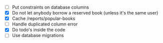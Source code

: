 - [ ] Put constraints on database columns
- [x] Do not let anybody borrow a reserved book (unless it's the same user)
- [x] Cache /reports/popular-books
- [ ] Handle duplicated column error
- [x] Do todo's inside the code
- [ ] Use database migrations
